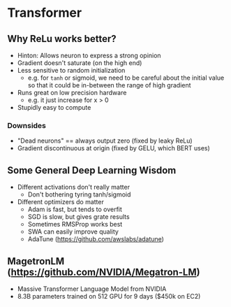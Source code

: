 # Transformer

## Why ReLu works better?
 - Hinton: Allows neuron to express a strong opinion
 - Gradient doesn't saturate (on the high end)
 - Less sensitive to random initialization
   - e.g. for `tanh` or sigmoid, we need to be careful about the initial value so that it could be in-between the range of high gradient
 - Runs great on low precision hardware
   - e.g. it just increase for x > 0
 - Stupidly easy to compute

### Downsides
 - "Dead neurons" == always output zero (fixed by leaky ReLu)
 - Gradient discontinuous at origin (fixed by GELU, which BERT uses)

## Some General Deep Learning Wisdom
 - Different activations don't really matter
   - Don't bothering tyring tanh/sigmoid
 - Different optimizers do matter
   - Adam is fast, but tends to overfit
   - SGD is slow, but gives grate results
   - Sometimes RMSProp works best
   - SWA can easily improve quality
   - AdaTune (https://github.com/awslabs/adatune)

## MagetronLM (https://github.com/NVIDIA/Megatron-LM)
 - Massive Transformer Language Model from NVIDIA
 - 8.3B parameters trained on 512 GPU for 9 days ($450k on EC2)
